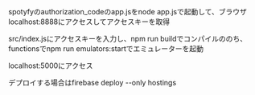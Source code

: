 spotyfyのauthorization_codeのapp.jsをnode app.jsで起動して、ブラウザlocalhost:8888にアクセスしてアクセスキーを取得

src/index.jsにアクセスキーを入力し、npm run buildでコンパイルののち、functionsでnpm run emulators:startでエミュレーターを起動

localhost:5000にアクセス

デプロイする場合はfirebase deploy --only hostings
